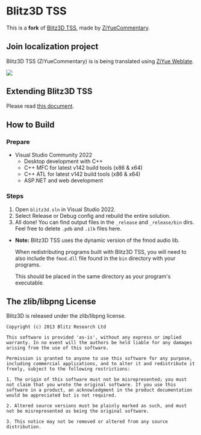 # Blitz3D TSS

This is a **fork** of [Blitz3D TSS](https://github.com/Saalvage/Blitz3D), made by [ZiYueCommentary](https://github.com/ZiYueCommentary/Blitz3D).

## Join localization project

Blitz3D TSS (ZiYueCommentary) is is being translated using [ZiYue Weblate](https://weblate.ziyuesinicization.site/engage/blitz3d-tss/).

[![](https://weblate.ziyuesinicization.site/widgets/blitz3d-tss/-/multi-auto.svg)](https://weblate.ziyuesinicization.site/engage/blitz3d-tss/)

## Extending Blitz3D TSS
Please read [this document](EXTENDING.md).

## How to Build

### Prepare

- Visual Studio Community 2022
  - Desktop development with C++
  - C++ MFC for latest v142 build tools (x86 & x64)
  - C++ ATL for latest v142 build tools (x86 & x64)
  - ASP.NET and web development

### Steps

1. Open `blitz3d.sln` in Visual Studio 2022.
2. Select Release or Debug config and rebuild the entire solution.
3. All done! You can find output files in the `_release` and `_release/bin` dirs. Feel free to delete `.pdb` and `.ilk` files here.

- **Note:** Blitz3D TSS uses the dynamic version of the fmod audio lib. 
  
  When redistributing programs built with Blitz3D TSS, you will need to also include the `fmod.dll` file found in the `bin` directory with your programs. 
  
  This should be placed in the same directory as your program's executable.

## The zlib/libpng License

Blitz3D is released under the zlib/libpng license.

```
Copyright (c) 2013 Blitz Research Ltd

This software is provided 'as-is', without any express or implied warranty. In no event will the authors be held liable for any damages arising from the use of this software.

Permission is granted to anyone to use this software for any purpose, including commercial applications, and to alter it and redistribute it freely, subject to the following restrictions:

1. The origin of this software must not be misrepresented; you must not claim that you wrote the original software. If you use this software in a product, an acknowledgment in the product documentation would be appreciated but is not required.

2. Altered source versions must be plainly marked as such, and must not be misrepresented as being the original software.

3. This notice may not be removed or altered from any source distribution.
```
